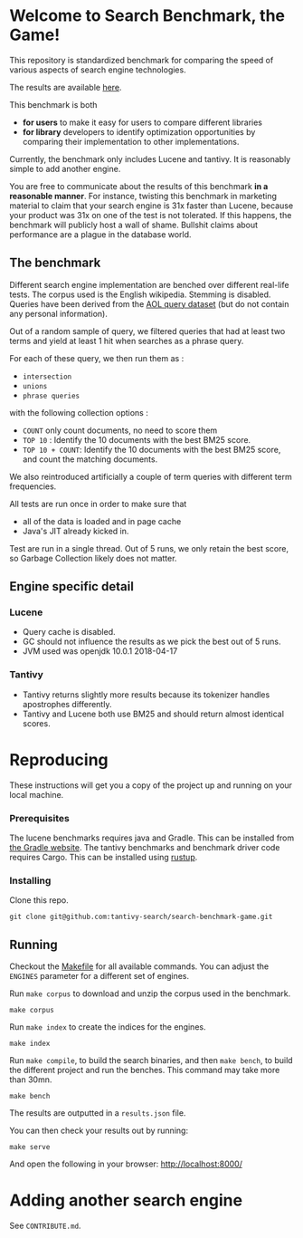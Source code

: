 
# Welcome to Search Benchmark, the Game!

This repository is standardized benchmark for comparing the speed of various
aspects of search engine technologies.

The results are available [here](https://tantivy-search.github.io/bench/).

This benchmark is both
- **for users** to make it easy for users to compare different libraries
- **for library** developers to identify optimization opportunities by comparing
their implementation to other implementations.

Currently, the benchmark only includes Lucene and tantivy.
It is reasonably simple to add another engine.

You are free to communicate about the results of this benchmark **in
a reasonable manner**.
For instance, twisting this benchmark in marketing material to claim that your search engine is 31x faster than Lucene,
because your product was 31x on one of the test is not tolerated. If this happens, the benchmark will publicly
host a wall of shame.
Bullshit claims about performance are a plague in the database world.


## The benchmark

Different search engine implementation are benched over different real-life tests.
The corpus used is the English wikipedia. Stemming is disabled. Queries have been derived
 from the [AOL query dataset](https://en.wikipedia.org/wiki/AOL_search_data_leak)
 (but do not contain any personal information).

Out of a random sample of query, we filtered queries that had at least two terms and yield at least 1 hit when searches as
a phrase query.

For each of these query, we then run them as :
- `intersection`
- `unions`
- `phrase queries`

with the following collection options :
- `COUNT` only count documents, no need to score them
- `TOP 10` : Identify the 10 documents with the best BM25 score.
- `TOP 10 + COUNT`: Identify the 10  documents with the best BM25 score, and count the matching documents.

We also reintroduced artificially a couple of term queries with different term frequencies.

All tests are run once in order to make sure that
- all of the data is loaded and in page cache
- Java's JIT already kicked in.

Test are run in a single thread.
Out of 5 runs, we only retain the best score, so Garbage Collection likely does not matter.


## Engine specific detail

### Lucene

- Query cache is disabled.
- GC should not influence the results as we pick the best out of 5 runs.
- JVM used was openjdk 10.0.1 2018-04-17

### Tantivy

- Tantivy returns slightly more results because its tokenizer handles apostrophes differently.
- Tantivy and Lucene both use BM25 and should return almost identical scores.


# Reproducing

These instructions will get you a copy of the project up and running on your local machine.

### Prerequisites

The lucene benchmarks requires java and Gradle. This can be installed from [the Gradle website](https://gradle.org/).
The tantivy benchmarks and benchmark driver code requires Cargo. This can be installed using [rustup](https://www.rustup.rs/).

### Installing

Clone this repo.

```
git clone git@github.com:tantivy-search/search-benchmark-game.git
```

## Running

Checkout the [Makefile](Makefile) for all available commands. You can adjust the `ENGINES` parameter for a different set of engines.

Run `make corpus` to download and unzip the corpus used in the benchmark.
```
make corpus
```

Run `make index` to create the indices for the engines.

```
make index
```

Run `make compile`, to build the search binaries, and then `make bench`, to build the different project and run the benches.
This command may take more than 30mn.

```
make bench
```

The results are outputted in a `results.json` file.

You can then check your results out by running:

```
make serve
```

And open the following in your browser: [http://localhost:8000/](http://localhost:8000/)


# Adding another search engine

See `CONTRIBUTE.md`.

